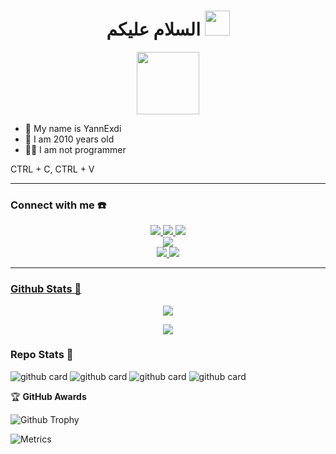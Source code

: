 <h1 align="center">السلام عليكم <img src="https://user-images.githubusercontent.com/1303154/88677602-1635ba80-d120-11ea-84d8-d263ba5fc3c0.gif" width="40px" alt=""><br></h1>
<p align="center">
  <img src="[https://www.99updates.id/wp-content/uploads/2022/07/anime-sad-im-happy.jpg]" height=100 />
</p>

<p align="center">

- 👤 My name is YannExdi
- 💌 I am 2010 years old 
- 👨‍💻 I am not programmer

CTRL + C, CTRL + V

</p>

------
### Connect with me ☎️
<p align="center">
  <a href="https://instagram.com/ynnn1945"><img src="https://img.shields.io/badge/Instagram-E4405F?style=for-the-badge&logo=instagram&logoColor=white"/> 
  <a href="https://www.facebook.com/fathian.firmansyah.5"><img src="https://img.shields.io/badge/Facebook-%234267B2.svg?&style=for-the-badge&logo=facebook&logoColor=white" />
  <a href="https://t.me/YannExdi"><img src="https://img.shields.io/badge/Telegram-%230088cc.svg?&style=for-the-badge&logo=telegram&logoColor=white" /> <br>
  <a href="https://youtube.com/@yann1945"><img src="https://img.shields.io/badge/YouTube-Zeeone Ofc-ff0000?style=for-the-badge&logo=youtube&logoColor=ff0000&link=https://youtube.com/c/zeeoneofc" /><br>
  <a name=ZeeoneOfc&label=VIEWS&style=flat-square&color=orange" />
  <a href="https://github.com/yann1945"><img src="https://img.shields.io/badge/-GitHub-black?style=flat-square&logo=github" /> 
  <a href="https://www.youtube.com/channel/@yannexdi"><img src="https://img.shields.io/youtube/channel/subscribers/UCI3Y4qWtkZQlhBq5UQhhmew?style=social" /> <br>
</p>


------

### Github Stats 🚀

<p align="center"><a href="https://github.com/zeeoneofficial"><img src="https://github-readme-stats.vercel.app/api?username=zeeoneofficial&show_icons=true&theme=radical"></a></p>
<p align="center"><a href="https://github.com/zeeoneofficial"><img src="https://github-readme-stats.vercel.app/api/top-langs/?username=zeeoneofficial&theme=radical&layout=compact"></a></p> 

### Repo Stats 🔭
![github card](https://github-readme-stats.vercel.app/api/pin/?username=zeeoneofficial&repo=Alphabot-Md&theme=dark)
![github card](https://github-readme-stats.vercel.app/api/pin/?username=zeeoneofficial&repo=my-rest-api&theme=nightowl)
![github card](https://github-readme-stats.vercel.app/api/pin/?username=zeeoneofficial&repo=Haruka-Md&theme=dark)
![github card](https://github-readme-stats.vercel.app/api/pin/?username=zeeoneofficial&repo=zeeoneofficial&theme=nightowl)

<summary>&#127942 <b>GitHub Awards</b>
</summary>

![Github Trophy](https://github-profile-trophy.vercel.app/?username=yann1945)

![Metrics](https://metrics.lecoq.io/yann1945?template=classic&base=header%2C%20activity%2C%20community%2C%20repositories%2C%20metadata&base.indepth=false&base.hireable=false&base.skip=false&config.timezone=Asia%2FJakarta)

